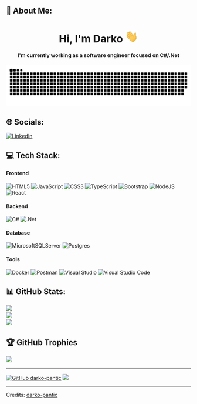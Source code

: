 ## 💫 About Me:

<div align="center">
<h1 align="center">Hi, I'm Darko <img width="35" src="https://github.com/darko-pantic/darko-pantic/blob/main/assets/img/waving.gif"></h1>
<h4 align="center">I'm currently working as a software engineer focused on C#/.Net</h4>
</div>

<div align="center">
  <a href="https://github.com/darko-pantic/darko-pantic">
  <img  src="https://github.com/darko-pantic/darko-pantic/blob/main/assets/img/header.svg"
       alt="snake" /></a>
</div>

## 🌐 Socials:
[![LinkedIn](https://img.shields.io/badge/LinkedIn-%230077B5.svg?logo=linkedin&logoColor=white)](https://linkedin.com/in/darko-pantic) 

## 💻 Tech Stack:

#### Frontend
![HTML5](https://img.shields.io/badge/html5-%23E34F26.svg?style=for-the-badge&logo=html5&logoColor=white) ![JavaScript](https://img.shields.io/badge/javascript-%23323330.svg?style=for-the-badge&logo=javascript&logoColor=%23F7DF1E) ![CSS3](https://img.shields.io/badge/css3-%231572B6.svg?style=for-the-badge&logo=css3&logoColor=white) ![TypeScript](https://img.shields.io/badge/typescript-%23007ACC.svg?style=for-the-badge&logo=typescript&logoColor=white) 
![Bootstrap](https://img.shields.io/badge/bootstrap-%23563D7C.svg?style=for-the-badge&logo=bootstrap&logoColor=white) ![NodeJS](https://img.shields.io/badge/node.js-6DA55F?style=for-the-badge&logo=node.js&logoColor=white) ![React](https://img.shields.io/badge/react-%2320232a.svg?style=for-the-badge&logo=react&logoColor=%2361DAFB)

#### Backend
![C#](https://img.shields.io/badge/c%23-%23239120.svg?style=for-the-badge&logo=c-sharp&logoColor=white) ![.Net](https://img.shields.io/badge/.NET-5C2D91?style=for-the-badge&logo=.net&logoColor=white)

#### Database
![MicrosoftSQLServer](https://img.shields.io/badge/Microsoft%20SQL%20Sever-CC2927?style=for-the-badge&logo=microsoft%20sql%20server&logoColor=white) ![Postgres](https://img.shields.io/badge/postgres-%23316192.svg?style=for-the-badge&logo=postgresql&logoColor=white)

#### Tools
![Docker](https://img.shields.io/badge/docker-%230db7ed.svg?style=for-the-badge&logo=docker&logoColor=white) ![Postman](https://img.shields.io/badge/Postman-FF6C37?style=for-the-badge&logo=postman&logoColor=white) ![Visual Studio](https://img.shields.io/badge/Visual%20Studio-5C2D91.svg?style=for-the-badge&logo=visual%20studio&logoColor=white) ![Visual Studio Code](https://img.shields.io/badge/Visual%20Studio%20Code-007ACC.svg?style=for-the-badge&logo=visual%20studio%20code&logoColor=white)

## 📊 GitHub Stats:
![](https://github-readme-stats.vercel.app/api?username=darko-pantic&theme=nord&hide_border=true&include_all_commits=false&count_private=true)<br/>
![](https://github-readme-streak-stats.herokuapp.com/?user=darko-pantic&theme=nord&hide_border=true)<br/>
![](https://github-readme-stats.vercel.app/api/top-langs/?username=darko-pantic&theme=nord&hide_border=true&include_all_commits=false&count_private=true&layout=compact)
## 🏆 GitHub Trophies
![](https://github-profile-trophy.vercel.app/?username=darko-pantic&theme=nord&no-frame=true&no-bg=false&margin-w=4)

---
[![GitHub darko-pantic](https://img.shields.io/github/followers/darko-pantic?label=follow&style=social&logoColor=black)](https://github.com/darko-pantic)
[![](https://visitcount.itsvg.in/api?id=darko-pantic&icon=0&color=0)](https://visitcount.itsvg.in)

---
Credits: [darko-pantic](https://github.com/darko-pantic)
